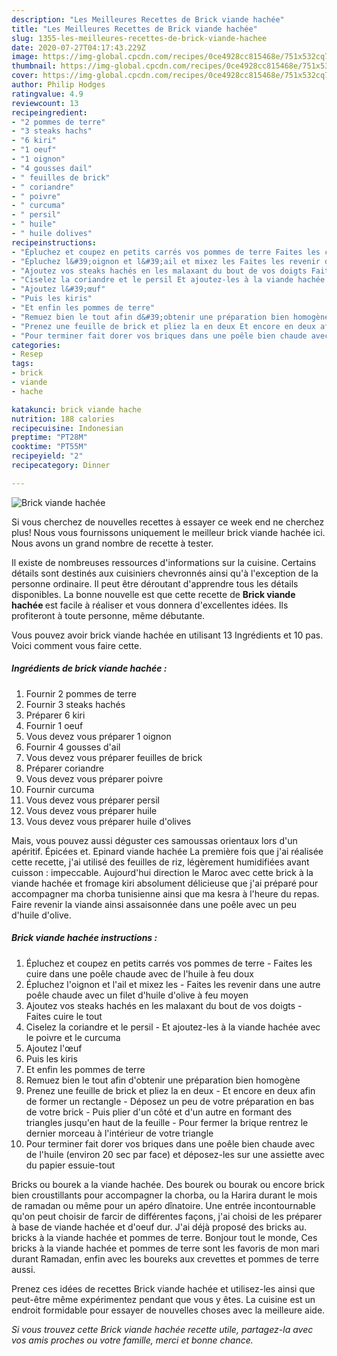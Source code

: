 ```yaml
---
description: "Les Meilleures Recettes de Brick viande hachée"
title: "Les Meilleures Recettes de Brick viande hachée"
slug: 1355-les-meilleures-recettes-de-brick-viande-hachee
date: 2020-07-27T04:17:43.229Z
image: https://img-global.cpcdn.com/recipes/0ce4928cc815468e/751x532cq70/brick-viande-hachee-photo-principale-de-la-recette.jpg
thumbnail: https://img-global.cpcdn.com/recipes/0ce4928cc815468e/751x532cq70/brick-viande-hachee-photo-principale-de-la-recette.jpg
cover: https://img-global.cpcdn.com/recipes/0ce4928cc815468e/751x532cq70/brick-viande-hachee-photo-principale-de-la-recette.jpg
author: Philip Hodges
ratingvalue: 4.9
reviewcount: 13
recipeingredient:
- "2 pommes de terre"
- "3 steaks hachs"
- "6 kiri"
- "1 oeuf"
- "1 oignon"
- "4 gousses dail"
- " feuilles de brick"
- " coriandre"
- " poivre"
- " curcuma"
- " persil"
- " huile"
- " huile dolives"
recipeinstructions:
- "Épluchez et coupez en petits carrés vos pommes de terre Faites les cuire dans une poêle chaude avec de l&#39;huile à feu doux"
- "Épluchez l&#39;oignon et l&#39;ail et mixez les Faites les revenir dans une autre poêle chaude avec un filet d&#39;huile d&#39;olive à feu moyen"
- "Ajoutez vos steaks hachés en les malaxant du bout de vos doigts Faites cuire le tout"
- "Ciselez la coriandre et le persil Et ajoutez-les à la viande hachée avec le poivre et le curcuma"
- "Ajoutez l&#39;œuf"
- "Puis les kiris"
- "Et enfin les pommes de terre"
- "Remuez bien le tout afin d&#39;obtenir une préparation bien homogène"
- "Prenez une feuille de brick et pliez la en deux Et encore en deux afin de former un rectangle Déposez un peu de votre préparation en bas de votre brick Puis plier d&#39;un côté et d&#39;un autre en formant des triangles jusqu&#39;en haut de la feuille Pour fermer la brique rentrez le dernier morceau à l&#39;intérieur de votre triangle"
- "Pour terminer fait dorer vos briques dans une poêle bien chaude avec de l&#39;huile (environ 20 sec par face) et déposez-les sur une assiette avec du papier essuie-tout"
categories:
- Resep
tags:
- brick
- viande
- hache

katakunci: brick viande hache 
nutrition: 188 calories
recipecuisine: Indonesian
preptime: "PT28M"
cooktime: "PT55M"
recipeyield: "2"
recipecategory: Dinner

---
```



![Brick viande hachée](https://img-global.cpcdn.com/recipes/0ce4928cc815468e/751x532cq70/brick-viande-hachee-photo-principale-de-la-recette.jpg)

Si vous cherchez de nouvelles recettes à essayer ce week end ne cherchez plus! Nous vous fournissons uniquement le meilleur brick viande hachée ici. Nous avons un grand nombre de recette à tester.

Il existe de nombreuses ressources d'informations sur la cuisine. Certains détails sont destinés aux cuisiniers chevronnés ainsi qu'à l'exception de la personne ordinaire. Il peut être déroutant d'apprendre tous les détails disponibles. La bonne nouvelle est que cette recette de <strong> Brick viande hachée </strong> est facile à réaliser et vous donnera d'excellentes idées. Ils profiteront à toute personne, même débutante.

<!--inarticleads1-->

Vous pouvez avoir brick viande hachée en utilisant 13 Ingrédients et 10 pas. Voici comment vous faire cette.

##### Ingrédients de brick viande hachée :

1. Fournir 2 pommes de terre
1. Fournir 3 steaks hachés
1. Préparer 6 kiri
1. Fournir 1 oeuf
1. Vous devez vous préparer 1 oignon
1. Fournir 4 gousses d&#39;ail
1. Vous devez vous préparer  feuilles de brick
1. Préparer  coriandre
1. Vous devez vous préparer  poivre
1. Fournir  curcuma
1. Vous devez vous préparer  persil
1. Vous devez vous préparer  huile
1. Vous devez vous préparer  huile d&#39;olives


Mais, vous pouvez aussi déguster ces samoussas orientaux lors d&#39;un apéritif. Épicées et. Epinard viande hachée La première fois que j&#39;ai réalisée cette recette, j&#39;ai utilisé des feuilles de riz, légèrement humidifiées avant cuisson : impeccable. Aujourd&#39;hui direction le Maroc avec cette brick à la viande hachée et fromage kiri absolument délicieuse que j&#39;ai préparé pour accompagner ma chorba tunisienne ainsi que ma kesra à l&#39;heure du repas. Faire revenir la viande ainsi assaisonnée dans une poêle avec un peu d&#39;huile d&#39;olive. 

<!--inarticleads2-->

##### Brick viande hachée instructions :

1. Épluchez et coupez en petits carrés vos pommes de terre - Faites les cuire dans une poêle chaude avec de l&#39;huile à feu doux
1. Épluchez l&#39;oignon et l&#39;ail et mixez les - Faites les revenir dans une autre poêle chaude avec un filet d&#39;huile d&#39;olive à feu moyen
1. Ajoutez vos steaks hachés en les malaxant du bout de vos doigts - Faites cuire le tout
1. Ciselez la coriandre et le persil - Et ajoutez-les à la viande hachée avec le poivre et le curcuma
1. Ajoutez l&#39;œuf
1. Puis les kiris
1. Et enfin les pommes de terre
1. Remuez bien le tout afin d&#39;obtenir une préparation bien homogène
1. Prenez une feuille de brick et pliez la en deux - Et encore en deux afin de former un rectangle - Déposez un peu de votre préparation en bas de votre brick - Puis plier d&#39;un côté et d&#39;un autre en formant des triangles jusqu&#39;en haut de la feuille - Pour fermer la brique rentrez le dernier morceau à l&#39;intérieur de votre triangle
1. Pour terminer fait dorer vos briques dans une poêle bien chaude avec de l&#39;huile (environ 20 sec par face) et déposez-les sur une assiette avec du papier essuie-tout


Bricks ou bourek a la viande hachée. Des bourek ou bourak ou encore brick bien croustillants pour accompagner la chorba, ou la Harira durant le mois de ramadan ou même pour un apéro dînatoire. Une entrée incontournable qu&#39;on peut choisir de farcir de différentes façons, j&#39;ai choisi de les préparer à base de viande hachée et d&#39;oeuf dur. J&#39;ai déjà proposé des bricks au. bricks à la viande hachée et pommes de terre. Bonjour tout le monde, Ces bricks à la viande hachée et pommes de terre sont les favoris de mon mari durant Ramadan, enfin avec les boureks aux crevettes et pommes de terre aussi. 

<!--inarticleads1-->

<p>
Prenez ces idées de recettes Brick viande hachée et utilisez-les ainsi que peut-être même expérimentez pendant que vous y êtes. La cuisine est un endroit formidable pour essayer de nouvelles choses avec la meilleure aide.
</p>

<p>
<i>Si vous trouvez cette Brick viande hachée recette utile, partagez-la avec vos amis proches ou votre famille, merci et bonne chance.</i>
</p>
